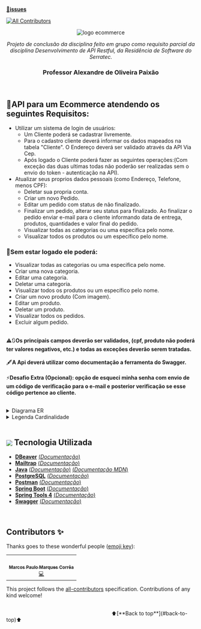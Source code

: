 [🚧**issues**](https://github.com/marcosbarker/ecommerce-API-Restful/issues/1)
<!-- ALL-CONTRIBUTORS-BADGE:START - Do not remove or modify this section -->
[![All Contributors](https://img.shields.io/badge/all_contributors-1-orange.svg?style=flat-square)](#contributors-)
<!-- ALL-CONTRIBUTORS-BADGE:END -->
<a name="back-to-top">
<p align="center">
  <img height="400px" src="https://freevector-images.s3.amazonaws.com/uploads/vector/preview/36682/36682.png" alt="logo ecommerce"/>
</p>
<p align="center">
<i>Projeto de conclusão da disciplina feito em grupo como requisito parcial da disciplina Desenvolvimento de API Restful, da Residência de Software do Serratec.</i>
</p>
<h3 align="center">Professor Alexandre de Oliveira Paixão</h3>
</br>


## 🔑API para um Ecommerce atendendo os seguintes Requisitos:
- Utilizar um sistema de login de usuários:<br> 
  * Um Cliente poderá se cadastrar livremente.<br> 
  * Para o cadastro cliente deverá informar os dados mapeados na tabela "Cliente". O Endereço deverá ser validado através da API Via Cep.<br> 
  * Após logado o Cliente poderá fazer as seguintes operações:(Com exceção das duas ultimas todas não poderão ser realizadas sem o envio do token - autenticação na API).<br> 
- Atualizar seus proprios dados pessoais (como Endereço, Telefone, menos CPF):<br> 
  - Deletar sua propria conta.<br> 
  - Criar um novo Pedido.<br>   
  - Editar um pedido com status de não finalizado.<br> 
  - Finalizar um pedido, alterar seu status para finalizado. Ao finalizar o pedido enviar e-mail para o cliente informando data de entrega, produtos, quantidades e valor final do pedido.<br> 
  - Visualizar todas as categorias ou uma especifica pelo nome.<br> 
  - Visualizar todos os produtos ou um específico pelo nome.<br> 

### 📖Sem estar logado ele poderá:
- Visualizar todas as categorias ou uma especifica pelo nome.<br> 
- Criar uma nova categoria.<br> 
- Editar uma categoria.<br> 
- Deletar uma categoria.<br> 
- Visualizar todos os produtos ou um específico pelo nome.<br> 
- Criar um novo produto (Com imagem).<br> 
- Editar um produto.<br> 
- Deletar um produto.<br> 
- Visualizar todos os pedidos.<br> 
- Excluir algum pedido.<br><br> 

⚠️🔃**Os principais campos deverão ser validados, (cpf, produto não poderá ter valores negativos, etc.) e todas as exceções deverão serem tratadas.**<br><br> 
🖋**A Api deverá utilizar como documentação a ferramenta do Swagger.**<br><br> 
⚡**Desafio Extra (Opcional): opção de esqueci minha senha com envio de um código de verificação para o e-mail e posterior verificação se esse código pertence ao cliente.**<br> 
<br>
<details>
<summary>Diagrama ER</summary>
<img align="center" src="assets/diagrama.png">
</details>
<details>
<summary>Legenda Cardinalidade</summary>
<img align="center" height="400px" src="assets/cardinalidade.jpeg">
</details>
<br>

## <img  height="45px" align="center" src="https://github.com/marcosbarker/serratec.residencia/blob/main/assets/stockrocketgif.gif"> Tecnologia Utilizada
- [**DBeaver**](https://dbeaver.io/)    [(*Documentação*)](https://dbeaver.com/docs/wiki/)
- [**Mailtrap**](https://mailtrap.io/)    [(*Documentação*)](https://mailtrap.docs.apiary.io/#)    
- [**Java**](https://www.oracle.com/java/technologies/)    [(*Documentação*)](https://docs.oracle.com/en/java/)    [(*Documentação MDN*)](https://developer.mozilla.org/en-US/docs/Glossary/Java)
- [**PostgreSQL**](https://www.postgresql.org/)    [(*Documentação*)](http://pgdocptbr.sourceforge.net/pg80/index.html)
- [**Postman**](https://www.postman.com/downloads/)    [(*Documentação*)](https://learning.postman.com/docs/getting-started/introduction/)
- [**Spring Boot**](https://spring.io/)    [(*Documentação*)](https://spring.io/projects/spring-boot)
- [**Spring Tools 4**](https://spring.io/tools)    [(*Documentação*)](https://github.com/spring-projects/sts4/wiki)
- [**Swagger**](https://swagger.io/)    [(*Documentação*)](https://swagger.io/solutions/api-documentation/)      
<br>

## Contributors ✨

Thanks goes to these wonderful people ([emoji key](https://allcontributors.org/docs/en/emoji-key)):

<!-- ALL-CONTRIBUTORS-LIST:START - Do not remove or modify this section -->
<!-- prettier-ignore-start -->
<!-- markdownlint-disable -->
<table>
  <tr>
    <td align="center"><a href="http://linktr.ee/marcos_barker"><img src="https://avatars.githubusercontent.com/u/57602117?v=4?s=100" width="100px;" alt=""/><br /><sub><b>Marcos Paulo Marques Corrêa </b></sub></a><br /><a href="https://github.com/marcosbarker/ecommerce-API-Restful/commits?author=marcosbarker" title="Code">💻</a></td>
  </tr>
</table>

<!-- markdownlint-restore -->
<!-- prettier-ignore-end -->

<!-- ALL-CONTRIBUTORS-LIST:END -->

This project follows the [all-contributors](https://github.com/all-contributors/all-contributors) specification. Contributions of any kind welcome!

<br>
&emsp;&emsp;&emsp;&emsp;&emsp;&emsp;&emsp;&emsp;&emsp;&emsp;&emsp;&emsp;&emsp;&emsp;&emsp;&emsp;&emsp;&emsp;&emsp;&emsp;⬆️[**Back to top**](#back-to-top)⬆️
